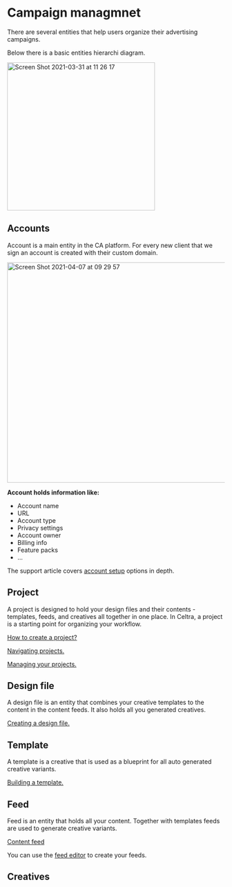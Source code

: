 # Campaign managmnet 

There are several entities that help users organize their advertising campaigns.

Below there is a basic entities hierarchi diagram.

<img width="342" alt="Screen Shot 2021-03-31 at 11 26 17" src="https://user-images.githubusercontent.com/14069474/113122541-08d35180-9214-11eb-8174-cdc2c9d26a6a.png">

## Accounts

Account is a main entity in the CA platform. For every new client that we sign an account is created with their custom domain.

<img width="509" alt="Screen Shot 2021-04-07 at 09 29 57" src="https://user-images.githubusercontent.com/14069474/113829866-4e4ccd00-9786-11eb-802b-128084c0a4f9.png">

**Account holds information like:**
* Account name
* URL
* Account type
* Privacy settings
* Account owner
* Billing info
* Feature packs
* …

The support article covers [account setup](https://support.celtra.io/essentials/account-setup) options in depth. 




## Project

A project is designed to hold your design files and their contents - templates, feeds, and creatives all together in one place. In Celtra, a project is a starting point for organizing your workflow.

[How to create a project?](https://support.celtra.io/essentials/create-a-project)

[Navigating projects.](https://support.celtra.io/manage-projects/navigating-the-project-list)

[Managing your projects.](https://support.celtra.io/manage-projects/manage-projects)


## Design file

A design file is an entity that combines your creative templates to the content in the content feeds. It also holds all you generated creatives. 

[Creating a design file.](https://support.celtra.io/essentials/creating-a-design-file)


## Template

A template is a creative that is used as a blueprint for all auto generated creative variants. 

[Building a template.](https://support.celtra.io/essentials/build-a-template#CreateaNewInteractiveHTMLTemplate)


## Feed

Feed is an entity that holds all your content. Together with templates feeds are used to generate creative variants.

[Content feed](https://support.celtra.io/feeds/content-feeds)

You can use the [feed editor](https://support.celtra.io/feeds/feed-editor) to create your feeds.


## Creatives



